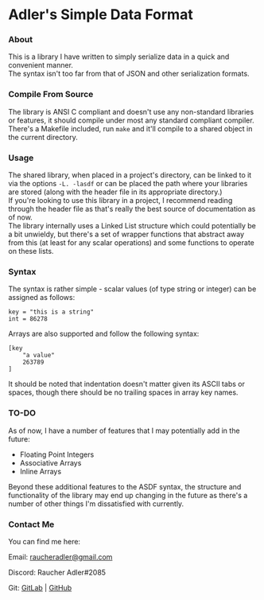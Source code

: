 # Adler's Simple Data Format

### About 
This is a library I have written to simply serialize data in a quick and convenient manner.\
The syntax isn't too far from that of JSON and other serialization formats.


### Compile From Source
The library is ANSI C compliant and doesn't use any non-standard libraries or features, it should compile under most any standard compliant compiler.\
There's a Makefile included, run `make` and it'll compile to a shared object in the current directory.


### Usage
The shared library, when placed in a project's directory, can be linked to it via the options `-L. -lasdf` or can be placed the path where your libraries are stored (along with the header file in its appropriate directory.)\
If you're looking to use this library in a project, I recommend reading through the header file as that's really the best source of documentation as of now.\
The library internally uses a Linked List structure which could potentially be a bit unwieldy, but there's a set of wrapper functions that abstract away from this (at least for any scalar operations) and some functions to operate on these lists.


### Syntax
The syntax is rather simple - scalar values (of type string or integer) can be assigned as follows:
```
key = "this is a string"
int = 86278
```
Arrays are also supported and follow the following syntax:
```
[key
    "a value"
    263789
]
```
It should be noted that indentation doesn't matter given its ASCII tabs or spaces, though there should be no trailing spaces in array key names.


### TO-DO
As of now, I have a number of features that I may potentially add in the future:
- Floating Point Integers
- Associative Arrays
- Inline Arrays

Beyond these additional features to the ASDF syntax, the structure and functionality of the library may end up changing in the future as there's a number of other things I'm dissatisfied with currently.


### Contact Me
You can find me here:

Email: raucheradler@gmail.com

Discord: Raucher Adler#2085

Git: [GitLab](https://gitgud.io/RaucherAdler) | [GitHub](https://www.github.com/RaucherAdler)
